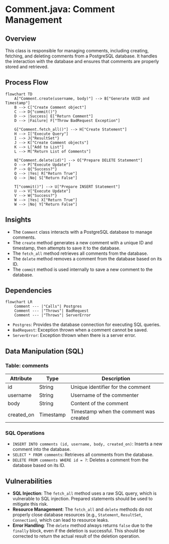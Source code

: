 # Comment.java: Comment Management

## Overview
This class is responsible for managing comments, including creating, fetching, and deleting comments from a PostgreSQL database. It handles the interaction with the database and ensures that comments are properly stored and retrieved.

## Process Flow
```mermaid
flowchart TD
    A["Comment.create(username, body)"] --> B["Generate UUID and Timestamp"]
    B --> C["Create Comment object"]
    C --> D{"commit()"}
    D --> |Success| E["Return Comment"]
    D --> |Failure| F["Throw BadRequest Exception"]
    
    G["Comment.fetch_all()"] --> H["Create Statement"]
    H --> I["Execute Query"]
    I --> J{"ResultSet"}
    J --> K["Create Comment objects"]
    K --> L["Add to List"]
    L --> M["Return List of Comments"]
    
    N["Comment.delete(id)"] --> O["Prepare DELETE Statement"]
    O --> P["Execute Update"]
    P --> Q{"Success?"}
    Q --> |Yes| R["Return True"]
    Q --> |No| S["Return False"]
    
    T["commit()"] --> U["Prepare INSERT Statement"]
    U --> V["Execute Update"]
    V --> W{"Success?"}
    W --> |Yes| X["Return True"]
    W --> |No| Y["Return False"]
```

## Insights
- The `Comment` class interacts with a PostgreSQL database to manage comments.
- The `create` method generates a new comment with a unique ID and timestamp, then attempts to save it to the database.
- The `fetch_all` method retrieves all comments from the database.
- The `delete` method removes a comment from the database based on its ID.
- The `commit` method is used internally to save a new comment to the database.

## Dependencies
```mermaid
flowchart LR
    Comment --- |"Calls"| Postgres
    Comment --- |"Throws"| BadRequest
    Comment --- |"Throws"| ServerError
```

- `Postgres`: Provides the database connection for executing SQL queries.
- `BadRequest`: Exception thrown when a comment cannot be saved.
- `ServerError`: Exception thrown when there is a server error.

## Data Manipulation (SQL)
### Table: comments
| Attribute   | Type      | Description                        |
|-------------|-----------|------------------------------------|
| id          | String    | Unique identifier for the comment  |
| username    | String    | Username of the commenter          |
| body        | String    | Content of the comment             |
| created_on  | Timestamp | Timestamp when the comment was created |

### SQL Operations
- `INSERT INTO comments (id, username, body, created_on)`: Inserts a new comment into the database.
- `SELECT * FROM comments`: Retrieves all comments from the database.
- `DELETE FROM comments WHERE id = ?`: Deletes a comment from the database based on its ID.

## Vulnerabilities
- **SQL Injection**: The `fetch_all` method uses a raw SQL query, which is vulnerable to SQL injection. Prepared statements should be used to mitigate this risk.
- **Resource Management**: The `fetch_all` and `delete` methods do not properly close database resources (e.g., `Statement`, `ResultSet`, `Connection`), which can lead to resource leaks.
- **Error Handling**: The `delete` method always returns `false` due to the `finally` block, even if the deletion is successful. This should be corrected to return the actual result of the deletion operation.
